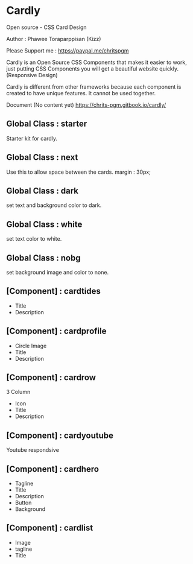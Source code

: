 # Cardly
Open source - CSS Card Design

Author : Phawee Toraparppisan (Kizz)

Please Support me : https://paypal.me/chritspgm

Cardly is an Open Source CSS Components that makes it easier to work, just putting CSS Components you will get a beautiful website quickly. (Responsive Design)

Cardly is different from other frameworks because each component is created to have unique features. It cannot be used together.

Document (No content yet)
https://chrits-pgm.gitbook.io/cardly/

## Global Class : starter
Starter kit for cardly.

## Global Class : next
Use this to allow space between the cards.
margin : 30px;

## Global Class : dark
set text and background color to dark.

## Global Class : white
set text color to white.

## Global Class : nobg
set background image and color to none.

## [Component] : cardtides
- Title
- Description

## [Component] : cardprofile
- Circle Image
- Title
- Description

## [Component] : cardrow
3 Column
- Icon
- Title
- Description

## [Component] : cardyoutube
Youtube respondsive

## [Component] : cardhero
- Tagline
- Title
- Description
- Button
- Background

## [Component] : cardlist
- Image
- tagline
- Title

